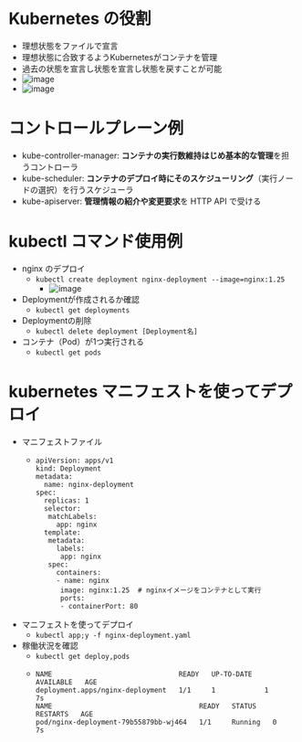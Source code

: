# Kubernetes の役割
- 理想状態をファイルで宣言
- 理想状態に合致するようKubernetesがコンテナを管理
- 過去の状態を宣言し状態を宣言し状態を戻すことが可能
- ![image](https://github.com/user-attachments/assets/d87fe606-00dd-44a0-91d8-4c1f332064d1)
- ![image](https://github.com/user-attachments/assets/3e9048fd-abc8-4bbb-8a2f-aa75eb281e16)

# コントロールプレーン例
- kube-controller-manager: **コンテナの実行数維持はじめ基本的な管理**を担うコントローラ
- kube-scheduler: **コンテナのデプロイ時にそのスケジューリング**（実行ノードの選択）を行うスケジューラ
- kube-apiserver: **管理情報の紹介や変更要求**を HTTP API で受ける

# kubectl コマンド使用例
- nginx のデプロイ
  - `kubectl create deployment nginx-deployment --image=nginx:1.25`
    - ![image](https://github.com/user-attachments/assets/ed7ca520-5d86-4192-8bb0-cc9ea040490d)
- Deploymentが作成されるか確認
  - `kubectl get deployments`
- Deploymentの削除
  - `kubectl delete deployment [Deployment名]`
- コンテナ（Pod）が1つ実行される
  - `kubectl get pods`

# kubernetes マニフェストを使ってデプロイ
- マニフェストファイル
  - ```
    apiVersion: apps/v1
    kind: Deployment
    metadata:
      name: nginx-deployment
    spec:
      replicas: 1
      selector:
       matchLabels:
         app: nginx
      template:
       metadata:
         labels:
          app: nginx
       spec:
         containers:
         - name: nginx
          image: nginx:1.25  # nginxイメージをコンテナとして実行 
          ports:
          - containerPort: 80
    ```
- マニフェストを使ってデプロイ
  - `kubectl app;y -f nginx-deployment.yaml`
- 稼働状況を確認
  - `kubectl get deploy,pods`
  - ```
    NAME                               READY   UP-TO-DATE   AVAILABLE   AGE
    deployment.apps/nginx-deployment   1/1     1            1           7s
    NAME                                    READY   STATUS    RESTARTS   AGE
    pod/nginx-deployment-79b55879bb-wj464   1/1     Running   0          7s
    ```
